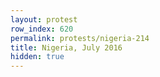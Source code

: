 ```yaml
---
layout: protest
row_index: 620
permalink: protests/nigeria-214
title: Nigeria, July 2016
hidden: true
---
```

